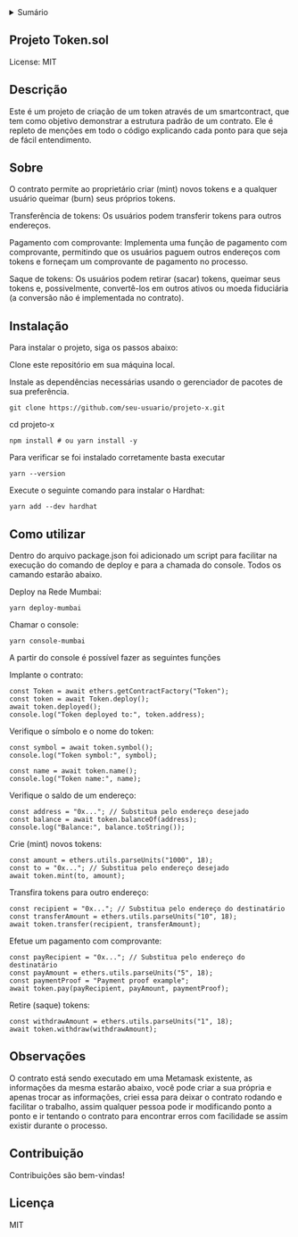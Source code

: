 <details>
  <summary>Sumário</summary>
  <ol>
    <li>
      <a href="#example"> Contrato </a>
      <ul>
        <li><a href="#example"> Criação de tokens </a></li>
        <li><a href="#example"> Transferência de tokens </a></li>
        <li><a href="#example"> Gastar tokens em nome do proprietário </a></li>
        <li><a href="#example"> Retornar tokens </a></li>
        <li><a href="#example"> Transferência de tokens por endereço autorizado </a></li>
        <li><a href="#example"> Pagamento com comprovante </a></li>
        <li><a href="#saque-de-tokens"> Saque de tokens </a></li>
      </ul>
    </li>
  </ol>
</details>

## Projeto Token.sol
License: MIT

## Descrição
Este é um projeto de criação de um token através de um smartcontract, que tem como objetivo demonstrar a estrutura padrão de um contrato. Ele é repleto de menções em todo o código explicando cada ponto para que seja de fácil entendimento.

## Sobre
O contrato permite ao proprietário criar (mint) novos tokens e a qualquer usuário queimar (burn) seus próprios tokens.

Transferência de tokens: Os usuários podem transferir tokens para outros endereços.

Pagamento com comprovante: Implementa uma função de pagamento com comprovante, permitindo que os usuários paguem outros endereços com tokens e forneçam um comprovante de pagamento no processo.

Saque de tokens: Os usuários podem retirar (sacar) tokens, queimar seus tokens e, possivelmente, convertê-los em outros ativos ou moeda fiduciária (a conversão não é implementada no contrato).


## Instalação
Para instalar o projeto, siga os passos abaixo:

Clone este repositório em sua máquina local.

Instale as dependências necessárias usando o gerenciador de pacotes de sua preferência.

```
git clone https://github.com/seu-usuario/projeto-x.git
```

cd projeto-x

```
npm install # ou yarn install -y
```

Para verificar se foi instalado corretamente basta executar

```
yarn --version
```

Execute o seguinte comando para instalar o Hardhat:

```
yarn add --dev hardhat
```

## Como utilizar
Dentro do arquivo package.json foi adicionado um script para facilitar na execução do comando de deploy e para a chamada do console. Todos os camando estarão abaixo.

Deploy na Rede Mumbai: 

```
yarn deploy-mumbai
```

Chamar o console:

```
yarn console-mumbai
```

A partir do console é possível fazer as seguintes funções

Implante o contrato:
```
const Token = await ethers.getContractFactory("Token");
const token = await Token.deploy();
await token.deployed();
console.log("Token deployed to:", token.address);
```

Verifique o símbolo e o nome do token:
```
const symbol = await token.symbol();
console.log("Token symbol:", symbol);

const name = await token.name();
console.log("Token name:", name);
```

Verifique o saldo de um endereço:
```
const address = "0x..."; // Substitua pelo endereço desejado
const balance = await token.balanceOf(address);
console.log("Balance:", balance.toString());
```

Crie (mint) novos tokens:
```
const amount = ethers.utils.parseUnits("1000", 18);
const to = "0x..."; // Substitua pelo endereço desejado
await token.mint(to, amount);
```

Transfira tokens para outro endereço:
```
const recipient = "0x..."; // Substitua pelo endereço do destinatário
const transferAmount = ethers.utils.parseUnits("10", 18);
await token.transfer(recipient, transferAmount);
```

Efetue um pagamento com comprovante:
```
const payRecipient = "0x..."; // Substitua pelo endereço do destinatário
const payAmount = ethers.utils.parseUnits("5", 18);
const paymentProof = "Payment proof example";
await token.pay(payRecipient, payAmount, paymentProof);
```

Retire (saque) tokens:
```
const withdrawAmount = ethers.utils.parseUnits("1", 18);
await token.withdraw(withdrawAmount);
```

## Observações

O contrato está sendo executado em uma Metamask existente, as informações da mesma estarão abaixo, você pode criar a sua própria e apenas trocar as informações, criei essa para deixar o contrato rodando e facilitar o trabalho, assim qualquer pessoa pode ir modificando ponto a ponto e ir tentando o contrato para encontrar erros com facilidade se assim existir durante o processo.

## Contribuição
Contribuições são bem-vindas!

## Licença
MIT



